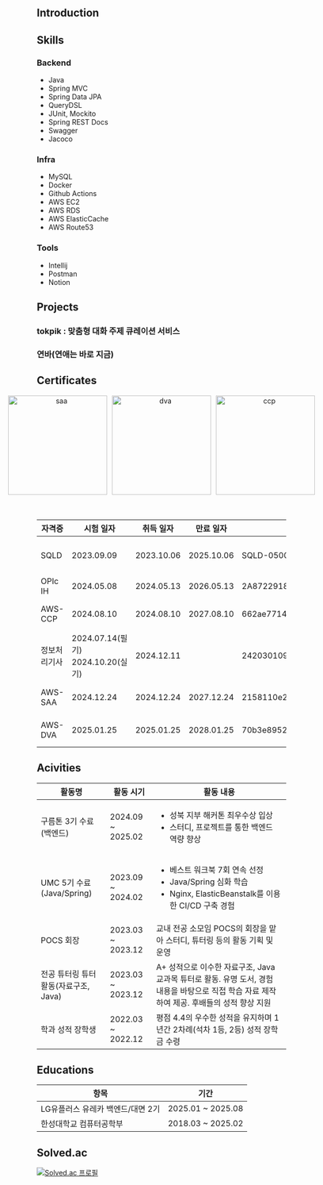 ## Introduction


## Skills
### Backend
- Java
- Spring MVC
- Spring Data JPA
- QueryDSL
- JUnit, Mockito
- Spring REST Docs
- Swagger
- Jacoco
  
### Infra
- MySQL
- Docker
- Github Actions
- AWS EC2
- AWS RDS
- AWS ElasticCache
- AWS Route53

### Tools
- Intellij
- Postman
- Notion

## Projects
### tokpik : 맞춤형 대화 주제 큐레이션 서비스

### 연바(연애는 바로 지금)

## Certificates

<div style="display: flex; justify-content: center; gap: 10px;" align="center">
  <img src="https://github.com/user-attachments/assets/6f0e0ba2-d8b1-401b-97f6-e3a735a7e69b" alt="saa" width="200" height="200">
  <img src="https://github.com/user-attachments/assets/f5d43514-6b7f-4ba9-b862-4889c3c0f65d" alt="dva" width="200" height="200">
  <img src="https://github.com/user-attachments/assets/13e719dc-d4e6-4d55-bc2b-75ee7b459573" alt="ccp" width="200" height="200">
</div>
<br/><br/>

<table>
  <thead>
    <tr>
      <th>자격증</th>
      <th>시험 일자</th>
      <th>취득 일자</th>
      <th>만료 일자</th>
      <th>자격 번호</th>
      <th>발급 기관</th>
    </tr>
  </thead>
  <tbody>
    <tr>
      <td>SQLD</td>
      <td>2023.09.09</td>
      <td>2023.10.06</td>
      <td>2025.10.06</td>
      <td>SQLD-050005313</td>
      <td>한국데이터산업진흥원</td>
    </tr>
    <tr>
      <td>OPIc IH</td>
      <td>2024.05.08</td>
      <td>2024.05.13</td>
      <td>2026.05.13</td>
      <td>2A8722918436</td>
      <td>ACTFL</td>
    </tr>
    <tr>
      <td>AWS-CCP</td>
      <td>2024.08.10</td>
      <td>2024.08.10</td>
      <td>2027.08.10</td>
      <td>662ae7714c5e41aea7aecc310067ceff</td>
      <td>Amazon Web Services</td>
    </tr>
    <tr>
      <td>정보처리기사</td>
      <td>2024.07.14(필기)<br>2024.10.20(실기)</td>
      <td>2024.12.11</td>
      <td></td>
      <td>24203010969D</td>
      <td>한국산업인력공단</td>
    </tr>
    <tr>
      <td>AWS-SAA</td>
      <td>2024.12.24</td>
      <td>2024.12.24</td>
      <td>2027.12.24</td>
      <td>2158110e2d554894a66c05fdf7248672</td>
      <td>Amazon Web Services</td>
    </tr>
    <tr>
      <td>AWS-DVA</td>
      <td>2025.01.25</td>
      <td>2025.01.25</td>
      <td>2028.01.25</td>
      <td>70b3e89524a74fdb876188b8a972c647</td>
      <td>Amazon Web Services</td>
    </tr>
  </tbody>
</table>

## Acivities
<table>
  <thead>
    <tr>
      <th>활동명</th>
      <th>활동 시기</th>
      <th>활동 내용</th>
    </tr>
  </thead>
  <tbody>
    <tr>
      <td>구름톤 3기 수료(백엔드)</td>
      <td>2024.09 ~ 2025.02</td>
      <td>
        <ul>
          <li>성북 지부 해커톤 최우수상 입상</li>
          <li>스터디, 프로젝트를 통한 백엔드 역량 향상</li>
        </ul>
      </td>
    </tr>
    <tr>
      <td>UMC 5기 수료(Java/Spring)</td>
      <td>2023.09 ~ 2024.02</td>
      <td>
        <ul>
          <li>베스트 워크북 7회 연속 선정</li>
          <li>Java/Spring 심화 학습</li>
          <li>Nginx, ElasticBeanstalk를 이용한 CI/CD 구축 경험</li>
        </ul>
      </td>
    </tr>
    <tr>
      <td>POCS 회장</td>
      <td>2023.03 ~ 2023.12</td>
      <td>교내 전공 소모임 POCS의 회장을 맡아 스터디, 튜터링 등의 활동 기획 및 운영</td>
    </tr>
    <tr>
      <td>전공 튜터링 튜터 활동(자료구조, Java)</td>
      <td>2023.03 ~ 2023.12</td>
      <td>A+ 성적으로 이수한 자료구조, Java 교과목 튜터로 활동. 유명 도서, 경험 내용을 바탕으로 직접 학습 자료 제작하여 제공. 후배들의 성적 향상 지원</td>
    </tr>
    <tr>
      <td>학과 성적 장학생</td>
      <td>2022.03 ~ 2022.12</td>
      <td>평점 4.4의 우수한 성적을 유지하며 1년간 2차례(석차 1등, 2등) 성적 장학금 수령</td>
    </tr>
  </tbody>
</table>

## Educations
<table>
  <thead>
    <th>항목</th>
    <th>기간</th>
  </thead>
  <tr>
    <td>LG유플러스 유레카 백엔드/대면 2기</td><td>2025.01 ~ 2025.08</td>
  </tr>
  <tr>
    <td>한성대학교 컴퓨터공학부</td><td>2018.03 ~ 2025.02</td>
  </tr>
</table>

## Solved.ac
[![Solved.ac 프로필](http://mazassumnida.wtf/api/v2/generate_badge?boj=mj3242)](https://solved.ac/mj3242)

